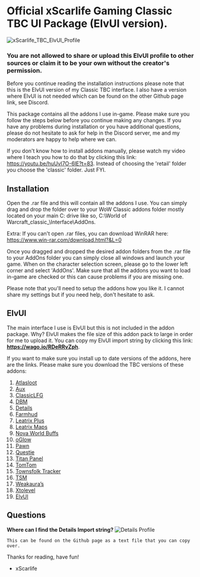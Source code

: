 # Official xScarlife Gaming Classic TBC UI Package (ElvUI version).

![xScarlife_TBC_ElvUI_Profile](https://user-images.githubusercontent.com/24465574/180670369-ae41d9e6-d44c-4c8f-86df-7ce026348152.png)
### You are not allowed to share or upload this ElvUI profile to other sources or claim it to be your own without the creator's permission.

Before you continue reading the installation instructions please note that this is the ElvUI version of my Classic TBC interface. I also have a version where ElvUI is not needed which can be found on the other Github page link, see Discord.

This package contains all the addons I use in-game. Please make sure you follow the steps below before you continue making any changes. If you have any problems during installation or you have additional questions, please do not hesitate to ask for help in the Discord server, me and my moderators are happy to help where we can.

If you don't know how to install addons manually, please watch my video where I teach you how to do that by clicking this link: https://youtu.be/huUvI7O-6lE?t=83. Instead of choosing the 'retail' folder you choose the 'classic' folder. Just FYI.

## Installation

Open the .rar file and this will contain all the addons I use. You can simply drag and drop the folder over to your WoW Classic addons folder mostly located on your main C: drive like so, C:\World of Warcraft\_classic_\Interface\AddOns.

Extra: If you can't open .rar files, you can download WinRAR here: https://www.win-rar.com/download.html?&L=0

Once you dragged and dropped the desired addon folders from the .rar file to your AddOns folder you can simply close all windows and launch your game. When on the character selection screen, please go to the lower left corner and select 'AddOns'. Make sure that all the addons you want to load in-game are checked or this can cause problems if you are missing one.

Please note that you'll need to setup the addons how you like it. I cannot share my settings but if you need help, don't hesitate to ask.

## ElvUI
The main interface I use is ElvUI but this is not included in the addon package. Why? ElvUI makes the file size of this addon pack to large in order for me to upload it. You can copy my ElvUI import string by clicking this link: **https://wago.io/RDeRRvZph**.

If you want to make sure you install up to date versions of the addons, here are the links. Please make sure you download the TBC versions of these addons:
1)	[Atlasloot](https://www.curseforge.com/wow/addons/atlaslootclassic)
2)	[Aux](https//www.curseforge.com/wow/addons/aux)
3)	[ClassicLFG](https://www.curseforge.com/wow/addons/classiclfg)
4)	[DBM](https://www.curseforge.com/wow/addons/deadly-boss-mods)
5)	[Details](https://www.curseforge.com/wow/addons/details)
6)	[Farmhud](https://www.curseforge.com/wow/addons/farmhud)
7)	[Leatrix Plus](https://www.curseforge.com/wow/addons/leatrix-plus-bcc)
8)	[Leatrix Maps](https://www.curseforge.com/wow/addons/leatrix-maps-bcc)
9)	[Nova World Buffs](https://www.curseforge.com/wow/addons/nova-world-buffs)
10)	[oGlow](https://legacy-wow.com/tbc-addons/oglow/)
11)	[Pawn](https://www.curseforge.com/wow/addons/pawn)
12)	[Questie](https://www.curseforge.com/wow/addons/questie)
13)	[Titan Panel](https://www.curseforge.com/wow/addons/titan-panel-classic)
14)	[TomTom](https://www.curseforge.com/wow/addons/tomtom)
15)	[Townsfolk Tracker](https://www.curseforge.com/wow/addons/townsfolk-tracker)
16)	[TSM](https://www.tradeskillmaster.com/install)
17)	[Weakaura’s](https://www.curseforge.com/wow/addons/weakauras-2)
18)	[Xtolevel](https://www.curseforge.com/wow/addons/xto-level)
19)	[ElvUI](https://www.tukui.org/classic-tbc-addons.php?id=2)

## Questions 
**Where can I find the Details Import string?**
![Details Profile](https://user-images.githubusercontent.com/24465574/180670939-5fbf9879-36a4-49a5-bbc1-61e3861dd780.png)

```
This can be found on the Github page as a text file that you can copy over.
```

Thanks for reading, have fun!

- xScarlife
